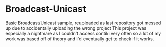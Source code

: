 # Broadcast-Unicast
Basic Broadcast/Unicast sample, reuploaded as last repository got messed up due to accidentally uploading the wrong project
This project was especially a nightmare as I couldn't access contiki very often so a lot of my work was based off of theory and I'd eventually get to check if it works. 
